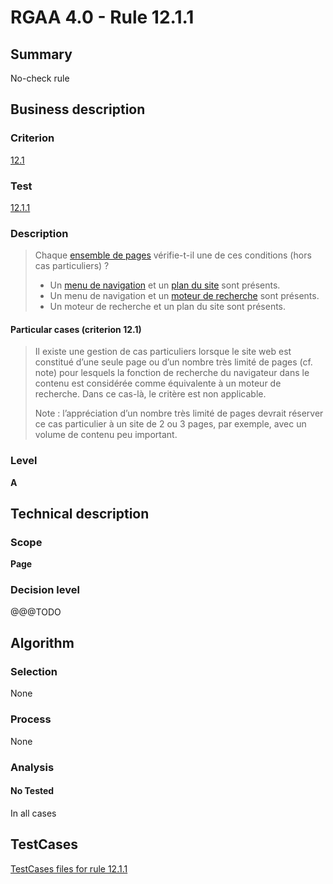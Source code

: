 # RGAA 4.0 - Rule 12.1.1

## Summary
No-check rule


## Business description

### Criterion
[12.1](https://www.numerique.gouv.fr/publications/rgaa-accessibilite/methode/criteres/#crit-12-1)

### Test
[12.1.1](https://www.numerique.gouv.fr/publications/rgaa-accessibilite/methode/criteres/#test-12-1-1)

### Description
> Chaque [ensemble de pages](https://www.numerique.gouv.fr/publications/rgaa-accessibilite/methode/glossaire/#ensemble-de-pages) vérifie-t-il une de ces conditions (hors cas particuliers) ?
> 
> * Un [menu de navigation](https://www.numerique.gouv.fr/publications/rgaa-accessibilite/methode/glossaire/#menu-et-barre-de-navigation) et un [plan du site](https://www.numerique.gouv.fr/publications/rgaa-accessibilite/methode/glossaire/#page-plan-du-site) sont présents.
> * Un menu de navigation et un [moteur de recherche](https://www.numerique.gouv.fr/publications/rgaa-accessibilite/methode/glossaire/#moteur-de-recherche-interne-a-un-site-web) sont présents.
> * Un moteur de recherche et un plan du site sont présents.

#### Particular cases (criterion 12.1)
> Il existe une gestion de cas particuliers lorsque le site web est constitué d’une seule page ou d’un nombre très limité de pages (cf. note) pour lesquels la fonction de recherche du navigateur dans le contenu est considérée comme équivalente à un moteur de recherche. Dans ce cas-là, le critère est non applicable.
> 
> Note : l’appréciation d’un nombre très limité de pages devrait réserver ce cas particulier à un site de 2 ou 3 pages, par exemple, avec un volume de contenu peu important.

### Level
**A**


## Technical description

### Scope
**Page**

### Decision level
@@@TODO


## Algorithm

### Selection
None

### Process
None

### Analysis

#### No Tested
In all cases


##  TestCases

[TestCases files for rule 12.1.1](https://gitlab.com/asqatasun/Asqatasun/-/tree/v5/rules/rules-rgaa4.0/src/test/resources/testcases/rgaa40//Rgaa40Rule120101/)


